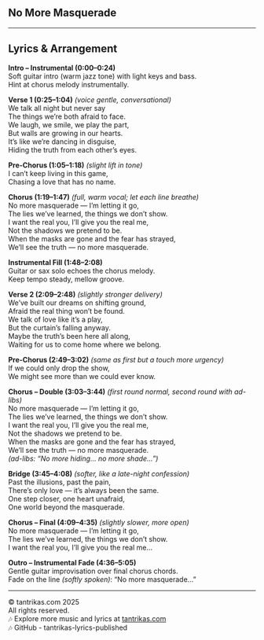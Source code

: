 ## No More Masquerade

---
## Lyrics & Arrangement

**Intro – Instrumental (0:00–0:24)**  
Soft guitar intro (warm jazz tone) with light keys and bass.  
Hint at chorus melody instrumentally.

**Verse 1 (0:25–1:04)** *(voice gentle, conversational)*  
We talk all night but never say  
The things we’re both afraid to face.  
We laugh, we smile, we play the part,  
But walls are growing in our hearts.  
It’s like we’re dancing in disguise,  
Hiding the truth from each other’s eyes.

**Pre-Chorus (1:05–1:18)** *(slight lift in tone)*  
I can’t keep living in this game,  
Chasing a love that has no name.

**Chorus (1:19–1:47)** *(full, warm vocal; let each line breathe)*  
No more masquerade — I’m letting it go,  
The lies we’ve learned, the things we don’t show.  
I want the real you, I’ll give you the real me,  
Not the shadows we pretend to be.  
When the masks are gone and the fear has strayed,  
We’ll see the truth — no more masquerade.

**Instrumental Fill (1:48–2:08)**  
Guitar or sax solo echoes the chorus melody.  
Keep tempo steady, mellow groove.

**Verse 2 (2:09–2:48)** *(slightly stronger delivery)*  
We’ve built our dreams on shifting ground,  
Afraid the real thing won’t be found.  
We talk of love like it’s a play,  
But the curtain’s falling anyway.  
Maybe the truth’s been here all along,  
Waiting for us to come home where we belong.

**Pre-Chorus (2:49–3:02)** *(same as first but a touch more urgency)*  
If we could only drop the show,  
We might see more than we could ever know.

**Chorus – Double (3:03–3:44)** *(first round normal, second round with ad-libs)*  
No more masquerade — I’m letting it go,  
The lies we’ve learned, the things we don’t show.  
I want the real you, I’ll give you the real me,  
Not the shadows we pretend to be.  
When the masks are gone and the fear has strayed,  
We’ll see the truth — no more masquerade.  
*(ad-libs: “No more hiding… no more shade…”)*

**Bridge (3:45–4:08)** *(softer, like a late-night confession)*  
Past the illusions, past the pain,  
There’s only love — it’s always been the same.  
One step closer, one heart unafraid,  
One world beyond the masquerade.

**Chorus – Final (4:09–4:35)** *(slightly slower, more open)*  
No more masquerade — I’m letting it go,  
The lies we’ve learned, the things we don’t show.  
I want the real you, I’ll give you the real me…

**Outro – Instrumental Fade (4:36–5:05)**  
Gentle guitar improvisation over final chorus chords.  
Fade on the line *(softly spoken)*: “No more masquerade…”

---
© tantrikas.com 2025  
All rights reserved.  
🎶 Explore more music and lyrics at [tantrikas.com](https://tantrikas.com)  
🎶 GitHub - tantrikas-lyrics-published  


